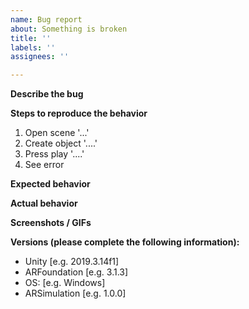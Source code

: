 ```yaml
---
name: Bug report
about: Something is broken
title: ''
labels: ''
assignees: ''

---
```


**Describe the bug**
<!-- A clear and concise description of what the bug is. -->

**Steps to reproduce the behavior**
1. Open scene '...'
2. Create object '....'
3. Press play '....'
4. See error

**Expected behavior**
<!-- a clear and concise description of what you expected to happen. -->

**Actual behavior**
<!-- what happened instead-->

**Screenshots / GIFs**
<!-- If applicable, add screenshots or GIFs or video links to help explain your problem. -->

**Versions (please complete the following information):**
 - Unity [e.g. 2019.3.14f1]
 - ARFoundation [e.g. 3.1.3]
 - OS: [e.g. Windows]
 - ARSimulation [e.g. 1.0.0]
